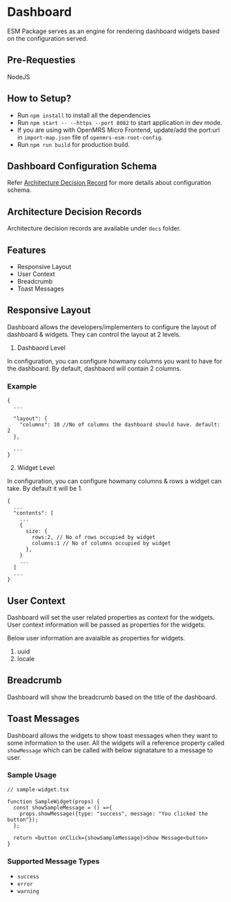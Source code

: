 # Dashboard

ESM Package serves as an engine for rendering dashboard widgets based on the configuration served.

## Pre-Requesties

NodeJS

## How to Setup?

- Run `npm install` to install all the dependencies
- Run `npm start -- --https --port 8082` to start application in dev mode.
- If you are using with OpenMRS Micro Frontend, update/add the port:url in `import-map.json` file of `openmrs-esm-root-config`.
- Run `npm run build` for production build.

## Dashboard Configuration Schema

Refer [Architecture Decision Record](docs/adr-03-dashboard-configuration.md) for more details about configuration schema.

## Architecture Decision Records

Architecture decision records are available under `docs` folder.

## Features

- Responsive Layout
- User Context
- Breadcrumb
- Toast Messages

## Responsive Layout

Dashboard allows the developers/implementers to configure the layout of dashboard & widgets. They can control the layout at 2 levels.

1. Dashbaord Level

In configuration, you can configure howmany columns you want to have for the dashboard.
By default, dashbaord will contain 2 columns.

### Example

```
{
  ...

  "layout": {
    "columns": 10 //No of columns the dashboard should have. default: 2
  },

  ...
}
```

2. Widget Level

In configuration, you can configure howmany columns & rows a widget can take. By default it will be 1.

```
{
  ...
  "contents": [
    ...
    {
      size: {
        rows:2, // No of rows occupied by widget
        columns:1 // No of columns occupied by widget
      },
    }
    ...
  ]
  ...
}
```

## User Context

Dashboard will set the user related properties as context for the widgets. User context information will be passed as properties for the widgets.

Below user information are avaialble as properties for widgets.

1. uuid
2. locale

## Breadcrumb

Dashboard will show the breadcrumb based on the title of the dashboard.

## Toast Messages

Dashboard allows the widgets to show toast messages when they want to some information to the user. All the widgets will a reference property called `showMessage` which can be called with below signatature to a message to user.

### Sample Usage

```
// sample-widget.tsx

function SampleWidget(props) {
  const showSampleMessage = () =>{
    props.showMessage({type: "success", message: "You clicked the button"});
  };

  return <button onClick={showSampleMessage}>Show Message<button>
}

```

### Supported Message Types

- `success`
- `error`
- `warning`
